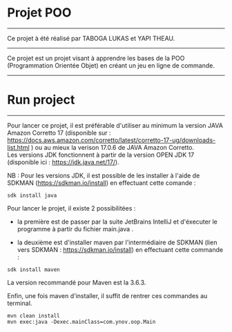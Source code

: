 # Projet POO
---
Ce projet à été réalisé par TABOGA LUKAS et YAPI THEAU. 

---

Ce projet est un projet visant à apprendre les bases de la POO (Programmation Orientée Objet) en créant un jeu en ligne de commande.

---

# Run project

---
Pour lancer ce projet, il est préférable d'utiliser au minimum la version JAVA Amazon Corretto 17 (disponible sur : https://docs.aws.amazon.com/corretto/latest/corretto-17-ug/downloads-list.html ) ou au mieux la verison 17.0.6 de JAVA Amazon Corretto.  
Les versions JDK fonctionnent à partir de la version OPEN JDK 17 (disponible ici : https://jdk.java.net/17/).

NB : Pour les versions JDK, il est possible de les installer à l'aide de SDKMAN (https://sdkman.io/install) en effectuant cette comande :
```shell
sdk install java
```

Pour lancer le projet, il existe 2 possibilitées :
- la première est de passer par la suite JetBrains IntelliJ et d'éxecuter le programme à partir du fichier main.java .

- la deuxième est d'installer maven par l'intermédiaire de SDKMAN (lien vers SDKMAN : https://sdkman.io/install) en effectuant cette commande :
```shell
sdk install maven
```
La version recommandé pour Maven est la 3.6.3.

Enfin, une fois maven d'installer, il suffit de rentrer ces commandes au terminal.
```shell
mvn clean install
mvn exec:java -Dexec.mainClass=com.ynov.oop.Main
```